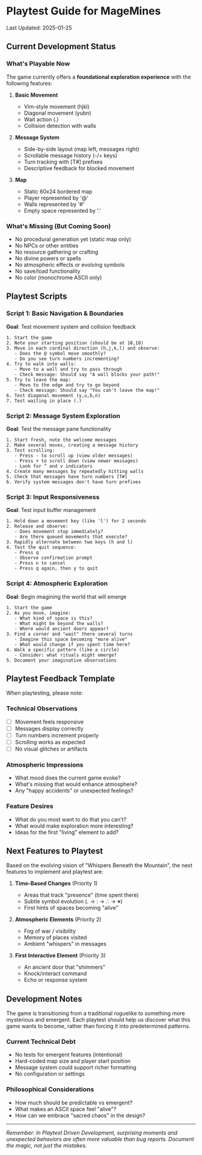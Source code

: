 # Playtest Guide for MageMines

Last Updated: 2025-01-25

## Current Development Status

### What's Playable Now

The game currently offers a **foundational exploration experience** with the following features:

1. **Basic Movement**
   - Vim-style movement (hjkl)
   - Diagonal movement (yubn)
   - Wait action (.)
   - Collision detection with walls

2. **Message System**
   - Side-by-side layout (map left, messages right)
   - Scrollable message history (-/+ keys)
   - Turn tracking with [T#] prefixes
   - Descriptive feedback for blocked movement

3. **Map**
   - Static 60x24 bordered map
   - Player represented by '@'
   - Walls represented by '#'
   - Empty space represented by '.'

### What's Missing (But Coming Soon)

- No procedural generation yet (static map only)
- No NPCs or other entities
- No resource gathering or crafting
- No divine powers or spells
- No atmospheric effects or evolving symbols
- No save/load functionality
- No color (monochrome ASCII only)

## Playtest Scripts

### Script 1: Basic Navigation & Boundaries
**Goal**: Test movement system and collision feedback

```
1. Start the game
2. Note your starting position (should be at 10,10)
3. Move in each cardinal direction (h,j,k,l) and observe:
   - Does the @ symbol move smoothly?
   - Do you see turn numbers incrementing?
4. Try to walk into walls:
   - Move to a wall and try to pass through
   - Check message: Should say "A wall blocks your path!"
5. Try to leave the map:
   - Move to the edge and try to go beyond
   - Check message: Should say "You can't leave the map!"
6. Test diagonal movement (y,u,b,n)
7. Test waiting in place (.)
```

### Script 2: Message System Exploration
**Goal**: Test the message pane functionality

```
1. Start fresh, note the welcome messages
2. Make several moves, creating a message history
3. Test scrolling:
   - Press - to scroll up (view older messages)
   - Press + to scroll down (view newer messages)
   - Look for ^ and v indicators
4. Create many messages by repeatedly hitting walls
5. Check that messages have turn numbers [T#]
6. Verify system messages don't have turn prefixes
```

### Script 3: Input Responsiveness
**Goal**: Test input buffer management

```
1. Hold down a movement key (like 'l') for 2 seconds
2. Release and observe:
   - Does movement stop immediately?
   - Are there queued movements that execute?
3. Rapidly alternate between two keys (h and l)
4. Test the quit sequence:
   - Press q
   - Observe confirmation prompt
   - Press n to cancel
   - Press q again, then y to quit
```

### Script 4: Atmospheric Exploration
**Goal**: Begin imagining the world that will emerge

```
1. Start the game
2. As you move, imagine:
   - What kind of space is this?
   - What might be beyond the walls?
   - Where would ancient doors appear?
3. Find a corner and "wait" there several turns
   - Imagine this space becoming "more alive"
   - What would change if you spent time here?
4. Walk a specific pattern (like a circle)
   - Consider: what rituals might emerge?
5. Document your imaginative observations
```

## Playtest Feedback Template

When playtesting, please note:

### Technical Observations
- [ ] Movement feels responsive
- [ ] Messages display correctly
- [ ] Turn numbers increment properly
- [ ] Scrolling works as expected
- [ ] No visual glitches or artifacts

### Atmospheric Impressions
- What mood does the current game evoke?
- What's missing that would enhance atmosphere?
- Any "happy accidents" or unexpected feelings?

### Feature Desires
- What do you most want to do that you can't?
- What would make exploration more interesting?
- Ideas for the first "living" element to add?

## Next Features to Playtest

Based on the evolving vision of "Whispers Beneath the Mountain", the next features to implement and playtest are:

1. **Time-Based Changes** (Priority 1)
   - Areas that track "presence" (time spent there)
   - Subtle symbol evolution (. → : → ∴ → ※)
   - First hints of spaces becoming "alive"

2. **Atmospheric Elements** (Priority 2)
   - Fog of war / visibility
   - Memory of places visited
   - Ambient "whispers" in messages

3. **First Interactive Element** (Priority 3)
   - An ancient door that "shimmers"
   - Knock/interact command
   - Echo or response system

## Development Notes

The game is transitioning from a traditional roguelike to something more mysterious and emergent. Each playtest should help us discover what this game wants to become, rather than forcing it into predetermined patterns.

### Current Technical Debt
- No tests for emergent features (intentional)
- Hard-coded map size and player start position
- Message system could support richer formatting
- No configuration or settings

### Philosophical Considerations
- How much should be predictable vs emergent?
- What makes an ASCII space feel "alive"?
- How can we embrace "sacred chaos" in the design?

---

*Remember: In Playtest Driven Development, surprising moments and unexpected behaviors are often more valuable than bug reports. Document the magic, not just the mistakes.*